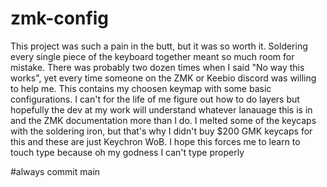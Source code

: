 # zmk-config
This project was such a pain in the butt, but it was so worth it. Soldering every single piece of the keyboard together meant so much room for mistake.
There was probably two dozen times when I said "No way this works", yet every time someone on the ZMK or Keebio discord was willing to
help me. This contains my choosen keymap with some basic configurations. I can't for the life of me figure out how to do layers but hopefully the dev at
my work will understand whatever lanauage this is in and the ZMK documentation more than I do. I melted some of the keycaps with the soldering iron,
but that's why I didn't buy $200 GMK keycaps for this and these are just Keychron WoB. I hope this forces me to learn to touch type because oh my godness
I can't type properly

#always commit main
